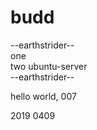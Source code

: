 # budd

--earthstrider--  
one  
two
ubuntu-server  
--earthstrider--  


hello world, 007  

2019 0409  
